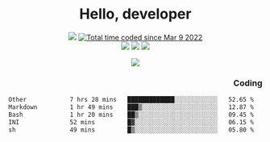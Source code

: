 # <div align='center' >Hello, developer</div>

<div align='center'>
  <a ><img src="https://img.shields.io/badge/dynamic/json?url=https%3A%2F%2Fapi.swo.moe%2Fstats%2Fgithub%2FFree-Aaron-Li&query=count&color=181717&label=GitHub&labelColor=282c34&logo=github&suffix=+follows&cacheSeconds=3600"></a>
  <a href="https://wakatime.com/@fe40087f-8eae-48dc-9950-ad0633db1591"><img src="https://wakatime.com/badge/user/fe40087f-8eae-48dc-9950-ad0633db1591.svg" alt="Total time coded since Mar 9 2022" /></a>
</div>
<div align='center'>
  <a><img src="https://img.shields.io/badge/C%2FC%2B%2B%20-%20%2375664D"></a> 
  <a><img src="https://img.shields.io/badge/Kotlin%20-%20%2375664D"></a> 
  <a><img src="https://img.shields.io/badge/Shell-75664D"></a> 
</div>

<p align="center">
  <img src="https://readme-typing-svg.demolab.com/?lines=你好!+开发者;Hello!+ developer&font=Fira%20Code&center=true&width=380&height=50&duration=4000&pause=1000">
</p>


<div align='right'>
  <h3>Coding</h3>
</div>

<!--START_SECTION:waka-->

```txt
Other            7 hrs 28 mins   █████████████░░░░░░░░░░░░   52.65 %
Markdown         1 hr 49 mins    ███▒░░░░░░░░░░░░░░░░░░░░░   12.87 %
Bash             1 hr 20 mins    ██▒░░░░░░░░░░░░░░░░░░░░░░   09.45 %
INI              52 mins         █▓░░░░░░░░░░░░░░░░░░░░░░░   06.15 %
sh               49 mins         █▒░░░░░░░░░░░░░░░░░░░░░░░   05.80 %
```

<!--END_SECTION:waka-->




